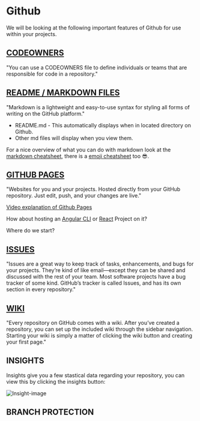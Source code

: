 # Github

We will be looking at the following important features of Github for use within your projects.

## [CODEOWNERS](https://help.github.com/en/articles/about-code-owners)

"You can use a CODEOWNERS file to define individuals or teams that are responsible for code in a repository."

## [README / MARKDOWN FILES](https://guides.github.com/features/mastering-markdown/)

"Markdown is a lightweight and easy-to-use syntax for styling all forms of writing on the GitHub platform."

* README.md - This automatically displays when in located directory on Github.
* Other md files will display when you view them.

For a nice overview of what you can do with markdown look at the [markdown cheatsheet](https://github.com/adam-p/markdown-here/wiki/Markdown-Cheatsheet), there is a [emoji cheatsheet](https://github.com/ikatyang/emoji-cheat-sheet/blob/master/README.md) too :sunglasses:.

## [GITHUB PAGES](https://pages.github.com/)

"Websites for you and your projects. Hosted directly from your GitHub repository. Just edit, push, and your changes are live."

[Video explanation of Github Pages](https://youtu.be/2MsN8gpT6jY)

How about hosting an [Angular CLI](https://cli.angular.io/) or [React](https://reactjs.org/) Project on it?

Where do we start?



## [ISSUES](https://guides.github.com/features/issues/)

"Issues are a great way to keep track of tasks, enhancements, and bugs for your projects. They’re kind of like email—except they can be shared and discussed with the rest of your team. Most software projects have a bug tracker of some kind. GitHub’s tracker is called Issues, and has its own section in every repository."

## [WIKI](https://guides.github.com/features/wikis/#creating-your-wiki)

"Every repository on GitHub comes with a wiki. After you’ve created a repository, you can set up the included wiki through the sidebar navigation. Starting your wiki is simply a matter of clicking the wiki button and creating your first page."

## INSIGHTS

Insights give you a few stastical data regarding your repository, you can view this by clicking the insights button:

![Insight-image]()

## BRANCH PROTECTION

